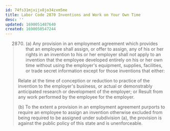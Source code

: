 ```yaml
---
id: 74fs31mjxijx8jo34zxm5me
title: Labor Code 2870 Inventions and Work on Your Own Time
desc: ''
updated: 1690051487640
created: 1690050547244
---
```


> 2870. (a) Any provision in an employment agreement which provides that an employee shall assign, or offer to assign, any of his or her rights in an invention to his or her employer shall not apply to an invention that the employee developed entirely on his or her own time without using the employer's equipment, supplies, facilities, or trade secret information except for those inventions that either:
> 
> Relate at the time of conception or reduction to practice of the invention to the employer's business, or actual or demonstrably anticipated research or development of the employer; or Result from any work performed by the employee for the employer.
> 
> (b) To the extent a provision in an employment agreement purports to require an employee to assign an invention otherwise excluded from being required to be assigned under subdivision (a), the provision is against the public policy of this state and is unenforceable.